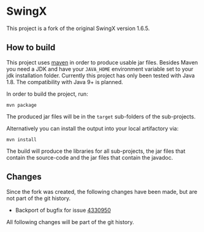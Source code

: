 # SwingX

This project is a fork of the original SwingX version 1.6.5.

## How to build

This project uses [maven](https://maven.apache.org/) in order to produce
usable jar files. Besides Maven you need a JDK and have your `JAVA_HOME`
environment variable set to your jdk installation folder. Currently this
project has only been tested with Java 1.8. The compatibility with Java 9+
is planned.

In order to build the project, run:

```shell
mvn package
```

The produced jar files will be in the `target` sub-folders of the
sub-projects.

Alternatively you can install the output into your local artifactory via:

```shell
mvn install
```

The build will produce the libraries for all sub-projects, the jar files
that contain the source-code and the jar files that contain the javadoc.

## Changes

Since the fork was created, the following changes have been made, but are not
part of the git history.
  * Backport of bugfix for issue [4330950](https://bugs.openjdk.java.net/browse/JDK-4330950)

All following changes will be part of the git history.